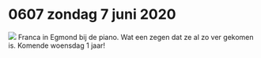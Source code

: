 # 0607 zondag 7 juni 2020
![](IMG-20200606-WA0001.jpg)
Franca in Egmond bij de piano. Wat een zegen dat ze al zo ver gekomen is. Komende woensdag 1 jaar!
